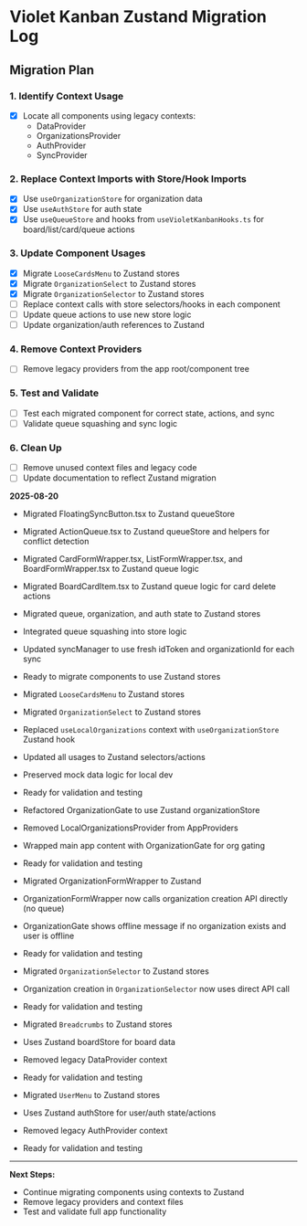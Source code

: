 # Violet Kanban Zustand Migration Log

## Migration Plan

### 1. Identify Context Usage

-   [x] Locate all components using legacy contexts:
    -   DataProvider
    -   OrganizationsProvider
    -   AuthProvider
    -   SyncProvider

### 2. Replace Context Imports with Store/Hook Imports

-   [x] Use `useOrganizationStore` for organization data
-   [x] Use `useAuthStore` for auth state
-   [x] Use `useQueueStore` and hooks from `useVioletKanbanHooks.ts` for board/list/card/queue actions

### 3. Update Component Usages

-   [x] Migrate `LooseCardsMenu` to Zustand stores
-   [x] Migrate `OrganizationSelect` to Zustand stores
-   [x] Migrate `OrganizationSelector` to Zustand stores
-   [ ] Replace context calls with store selectors/hooks in each component
-   [ ] Update queue actions to use new store logic
-   [ ] Update organization/auth references to Zustand

### 4. Remove Context Providers

-   [ ] Remove legacy providers from the app root/component tree

### 5. Test and Validate

-   [ ] Test each migrated component for correct state, actions, and sync
-   [ ] Validate queue squashing and sync logic

### 6. Clean Up

-   [ ] Remove unused context files and legacy code
-   [ ] Update documentation to reflect Zustand migration

**2025-08-20**

-   Migrated FloatingSyncButton.tsx to Zustand queueStore
-   Migrated ActionQueue.tsx to Zustand queueStore and helpers for conflict detection
-   Migrated CardFormWrapper.tsx, ListFormWrapper.tsx, and BoardFormWrapper.tsx to Zustand queue logic
-   Migrated BoardCardItem.tsx to Zustand queue logic for card delete actions

-   Migrated queue, organization, and auth state to Zustand stores
-   Integrated queue squashing into store logic
-   Updated syncManager to use fresh idToken and organizationId for each sync
-   Ready to migrate components to use Zustand stores
-   Migrated `LooseCardsMenu` to Zustand stores
-   Migrated `OrganizationSelect` to Zustand stores
-   Replaced `useLocalOrganizations` context with `useOrganizationStore` Zustand hook
-   Updated all usages to Zustand selectors/actions
-   Preserved mock data logic for local dev
-   Ready for validation and testing
-   Refactored OrganizationGate to use Zustand organizationStore
-   Removed LocalOrganizationsProvider from AppProviders
-   Wrapped main app content with OrganizationGate for org gating
-   Ready for validation and testing
-   Migrated OrganizationFormWrapper to Zustand
-   OrganizationFormWrapper now calls organization creation API directly (no queue)
-   OrganizationGate shows offline message if no organization exists and user is offline
-   Ready for validation and testing
-   Migrated `OrganizationSelector` to Zustand stores
-   Organization creation in `OrganizationSelector` now uses direct API call
-   Ready for validation and testing
-   Migrated `Breadcrumbs` to Zustand stores
-   Uses Zustand boardStore for board data
-   Removed legacy DataProvider context
-   Ready for validation and testing
-   Migrated `UserMenu` to Zustand stores
-   Uses Zustand authStore for user/auth state/actions
-   Removed legacy AuthProvider context
-   Ready for validation and testing

---

**Next Steps:**

-   Continue migrating components using contexts to Zustand
-   Remove legacy providers and context files
-   Test and validate full app functionality
